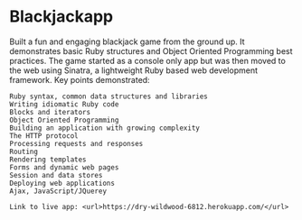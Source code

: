 Blackjackapp
============

Built a fun and engaging blackjack game from the ground up. It demonstrates basic Ruby structures and Object Oriented Programming best practices. The game started as a console only app but was then moved to the web using Sinatra, a lightweight Ruby based web development framework. Key points demonstrated: 


    Ruby syntax, common data structures and libraries
    Writing idiomatic Ruby code
    Blocks and iterators
    Object Oriented Programming
    Building an application with growing complexity
    The HTTP protocol
    Processing requests and responses
    Routing
    Rendering templates
    Forms and dynamic web pages
    Session and data stores
    Deploying web applications
    Ajax, JavaScript/JQuerey
    
    Link to live app: <url>https://dry-wildwood-6812.herokuapp.com/</url>

